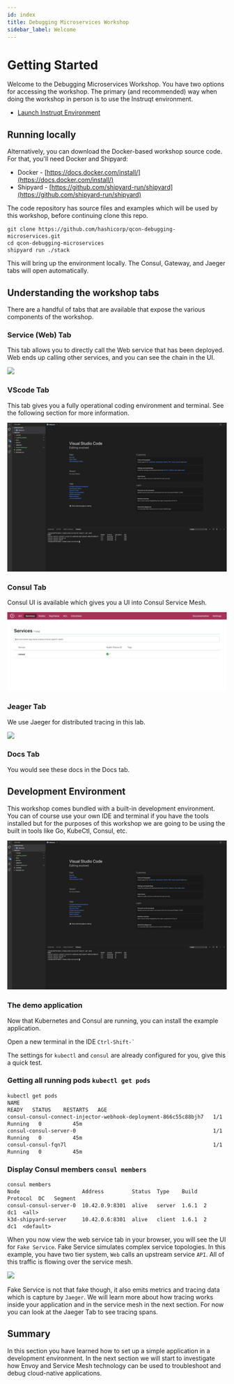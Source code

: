 ```yaml
---
id: index
title: Debugging Microservices Workshop
sidebar_label: Welcome
---
```


# Getting Started

Welcome to the Debugging Microservices Workshop. You have two options for accessing the workshop. The primary (and recommended) way when doing the workshop in person is to use the Instruqt environment. 

* [Launch Instruqt Environment](https://play.instruqt.com/hashicorp/tracks/debugging-microservices)

## Running locally 

Alternatively, you can download the Docker-based workshop source code. For that, you'll need Docker and Shipyard:

* Docker - [https://docs.docker.com/install/](https://docs.docker.com/install/)
* Shipyard - [https://github.com/shipyard-run/shipyard](https://github.com/shipyard-run/shipyard)


The code repository has source files and examples which will be used by this workshop, before continuing clone this repo.

```shell
git clone https://github.com/hashicorp/qcon-debugging-microservices.git
cd qcon-debugging-microservices
shipyard run ./stack
```

This will bring up the environment locally. The Consul, Gateway, and Jaeger tabs will open automatically.

## Understanding the workshop tabs

There are a handful of tabs that are available that expose the various components of the workshop. 

### Service (Web) Tab

This tab allows you to directly call the Web service  that  has been deployed. Web ends  up calling other services, and you can see the chain in the UI. 

![](images/getting_started/web.png)

### VScode Tab

This tab gives you a fully operational coding  environment and terminal. See the following section for more information.

![](images/getting_started/vscode.png)

### Consul Tab

Consul UI is available which gives you a UI into Consul Service Mesh.

![](images/getting_started/consul_ui.png)

### Jeager Tab

We use Jaeger for distributed tracing in this lab.

![](images/getting_started/jaeger.png)

### Docs Tab

You would see these docs in the Docs tab.


## Development Environment

This workshop comes bundled with a built-in development environment. You can of course use your own IDE and terminal if you have the tools installed but for the purposes of this workshop we are going to be using the built in tools like Go, KubeCtl, Consul, etc.


![](images/getting_started/vscode.png)

### The demo application

Now that Kubernetes and Consul are running, you can install the example application.

Open a new terminal in the IDE ``Ctrl-Shift-` ``

The settings for `kubectl` and `consul` are already configured for you, give this a quick test.

### Getting all running pods `kubectl get pods`

```shell
kubectl get pods
NAME                                                              READY   STATUS    RESTARTS   AGE
consul-consul-connect-injector-webhook-deployment-866c55c88bjh7   1/1     Running   0          45m
consul-consul-server-0                                            1/1     Running   0          45m
consul-consul-fqn7l                                               1/1     Running   0          45m
```

<p>
  <Terminal target="vscode.container.shipyard" shell="/bin/bash" workdir="/work" user="root" expanded/>
</p>

### Display Consul members `consul members`

```shell
consul members
Node                    Address         Status  Type    Build  Protocol  DC   Segment
consul-consul-server-0  10.42.0.9:8301  alive   server  1.6.1  2         dc1  <all>
k3d-shipyard-server     10.42.0.6:8301  alive   client  1.6.1  2         dc1  <default>
```

<p>
  <Terminal target="vscode.container.shipyard" shell="/bin/bash" workdir="/work" user="root" expanded/>
</p>


When you now view the web service tab in your browser, you will see the UI for `Fake Service`. Fake Service simulates complex service topologies. In this example, you have two tier system, `Web` calls an upstream service `API`. All of this traffic is flowing over the service mesh.

![](images/getting_started/web.png)

Fake Service is not that fake though, it also emits metrics and tracing data which is capture by `Jaeger`. We will learn more about how tracing works inside your application and in the service mesh in the next section. For now you can look at the Jaeger Tab to see tracing spans.



## Summary

In this section you have learned how to set up a simple application in a development environment. In the next section we will start to investigate how Envoy and Service Mesh technology can be used to troubleshoot and debug cloud-native applications.